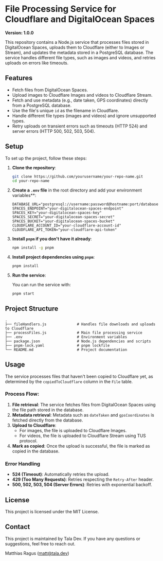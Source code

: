 # File Processing Service for Cloudflare and DigitalOcean Spaces

**Version: 1.0.0**

This repository contains a Node.js service that processes files stored in DigitalOcean Spaces, uploads them to Cloudflare (either to Images or Stream), and updates the metadata stored in a PostgreSQL database. The service handles different file types, such as images and videos, and retries uploads on errors like timeouts.

## Features

- Fetch files from DigitalOcean Spaces.
- Upload images to Cloudflare Images and videos to Cloudflare Stream.
- Fetch and use metadata (e.g., date taken, GPS coordinates) directly from a PostgreSQL database.
- Use the file's unique `id` as the filename in Cloudflare.
- Handle different file types (images and videos) and ignore unsupported types.
- Retry uploads on transient errors such as timeouts (HTTP 524) and server errors (HTTP 500, 502, 503, 504).

## Setup

To set up the project, follow these steps:

1. **Clone the repository**:

    ```sh
    git clone https://github.com/yourusername/your-repo-name.git
    cd your-repo-name
    ```

2. **Create a `.env` file** in the root directory and add your environment variables**:

    ```plaintext
    DATABASE_URL="postgresql://username:password@hostname:port/database"
    SPACES_ENDPOINT="your-digitalocean-spaces-endpoint"
    SPACES_KEY="your-digitalocean-spaces-key"
    SPACES_SECRET="your-digitalocean-spaces-secret"
    SPACES_BUCKET="your-digitalocean-spaces-bucket"
    CLOUDFLARE_ACCOUNT_ID="your-cloudflare-account-id"
    CLOUDFLARE_API_TOKEN="your-cloudflare-api-token"
    ```

3. **Install `pnpm` if you don't have it already**:

    ```sh
    npm install -g pnpm
    ```

4. **Install project dependencies using `pnpm`**:

    ```sh
    pnpm install
    ```

5. **Run the service**:

    You can run the service with:

    ```sh
    pnpm start
    ```

## Project Structure

```
.
├── fileHandlers.js              # Handles file downloads and uploads to Cloudflare
├── processFiles.js              # Main file processing service
├── .env                         # Environment variables
├── package.json                 # Node.js dependencies and scripts
├── pnpm-lock.yaml               # pnpm lockfile
└── README.md                    # Project documentation
```

## Usage

The service processes files that haven't been copied to Cloudflare yet, as determined by the `copiedToCloudflare` column in the `File` table. 

### Process Flow:

1. **File retrieval**: The service fetches files from DigitalOcean Spaces using the file path stored in the database.
2. **Metadata retrieval**: Metadata such as `dateTaken` and `gpsCoordinates` is fetched directly from the database.
3. **Upload to Cloudflare**: 
    - For images, the file is uploaded to Cloudflare Images.
    - For videos, the file is uploaded to Cloudflare Stream using TUS protocol.
4. **Mark as copied**: Once the upload is successful, the file is marked as copied in the database.

### Error Handling

- **524 (Timeout)**: Automatically retries the upload.
- **429 (Too Many Requests)**: Retries respecting the `Retry-After` header.
- **500, 502, 503, 504 (Server Errors)**: Retries with exponential backoff.

## License

This project is licensed under the MIT License.

## Contact

This project is maintained by Tala Dev. If you have any questions or suggestions, feel free to reach out.

Matthias Ragus ([matt@tala.dev](mailto:matt@tala.dev))
